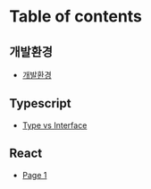 # Table of contents

## 개발환경

* [개발환경](README.md)

## Typescript

* [Type vs Interface](typescript/type-vs-interface.md)

## React

* [Page 1](react/page-1.md)
